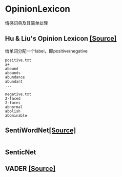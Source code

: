 # OpinionLexicon

情感词典及其简单处理


## Hu & Liu's Opinion Lexicon [[Source]](https://github.com/aesuli/SentiWordNet)
给单词分配一个label，即positive/negative
```
positive.txt
a+
abound
abounds
abundance
abundant
...

negative.txt
2-faced
2-faces
abnormal
abolish
abominable
```
## SentiWordNet[[Source]](https://github.com/aesuli/SentiWordNet)
```

```
## SenticNet
## VADER [[Source]](https://github.com/cjhutto/vaderSentiment)
